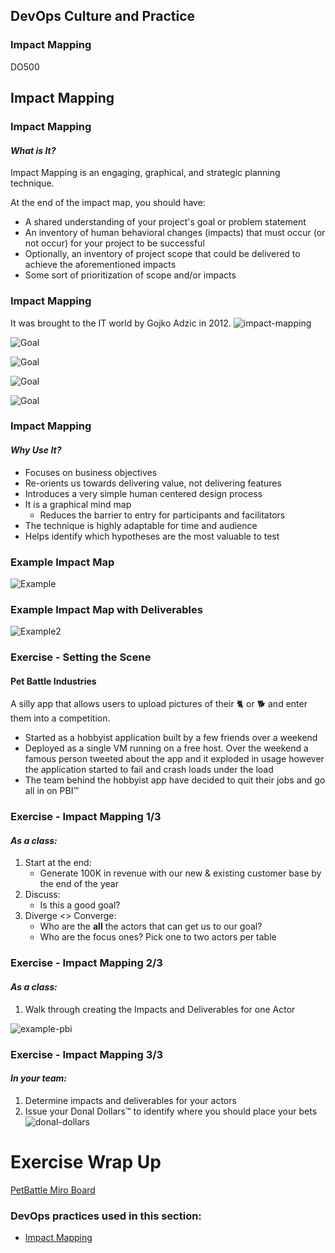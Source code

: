 <!-- .slide: data-background-image="images/RH_NewBrand_Background.png" -->
## DevOps Culture and Practice <!-- {_class="course-title"} -->
### Impact Mapping <!-- {_class="title-color"} -->
DO500 <!-- {_class="title-color"} -->



<!-- .slide: id="impact-mapping" -->
## Impact Mapping



### Impact Mapping
#### _What is It?_
Impact Mapping is an engaging, graphical, and strategic planning technique.

At the end of the impact map, you should have:
* A shared understanding of your project's goal or problem statement
* An inventory of human behavioral changes (impacts) that must occur (or not occur)
for your project to be successful
* Optionally, an inventory of project scope that could be delivered to achieve
the aforementioned impacts
* Some sort of prioritization of scope and/or impacts



### Impact Mapping
It was brought to the IT world by Gojko Adzic in 2012. 
![impact-mapping](https://www.impactmapping.org/assets/cover500.png)



![Goal](images/ImpactMapping/impact-mapping-goal.png)  <!-- {_class="" style="height:550px"} -->



![Goal](images/ImpactMapping/impact-mapping-actors.png)  <!-- {_class="" style="height:550px"} -->



![Goal](images/ImpactMapping/impact-mapping-impacts.png)  <!-- {_class="" style="height:550px"} -->



![Goal](images/ImpactMapping/impact-mapping-deliverables.png)  <!-- {_class="" style="height:550px"} -->



### Impact Mapping
#### _Why Use It?_
* Focuses on business objectives
* Re-orients us towards delivering value, not delivering features
* Introduces a very simple human centered design process
* It is a graphical mind map
  * Reduces the barrier to entry for participants and facilitators
* The technique is highly adaptable for time and audience
* Helps identify which hypotheses are the most valuable to test



### Example Impact Map
![Example](images/ImpactMapping/ImpactMap.png)



### Example Impact Map with Deliverables
![Example2](images/ImpactMapping/ImpactDeliverables.png)



### Exercise - Setting the Scene
#### Pet Battle Industries
A silly app that allows users to upload pictures of their 🐈 or 🐕 and enter them into a competition.
* Started as a hobbyist application built by a few friends over a weekend
* Deployed as a single VM running on a free host. Over the weekend a famous person tweeted about the app and it exploded in usage however the application started to fail and crash loads under the load
* The team behind the hobbyist app have decided to quit their jobs and go all in on PBI&trade;



### Exercise - Impact Mapping 1/3
#### *As a class:*

1. Start at the end:
   * Generate 100K in revenue with our new & existing customer base by the end of the year
2. Discuss:
   * Is this a good goal?
3. Diverge <> Converge:
   * Who are the **all** the actors that can get us to our goal?
   * Who are the focus ones? Pick one to two actors per table



### Exercise - Impact Mapping 2/3
#### *As a class:*
1. Walk through creating the Impacts and Deliverables for one Actor 

![example-pbi](images/ImpactMapping/example-pbi.png)



### Exercise - Impact Mapping 3/3
#### *In your team:*

1. Determine impacts and deliverables for your actors
2. Issue your Donal Dollars&trade; to identify where you should place your bets
![donal-dollars](images/ImpactMapping/donal-dollars.jpeg)



# Exercise Wrap Up

[PetBattle Miro Board](https://app.mural.co/t/warhw2023/m/warhw2023/1580744046908/05e98ef35312102d27aa494ff5e92b4ecb1ecc17?sender=dspring0331)



<!-- .slide: data-background-image="images/chef-background.png", class="white-style" -->
### DevOps practices used in this section:
- [Impact Mapping](https://openpracticelibrary.com/practice/impact-mapping/)
